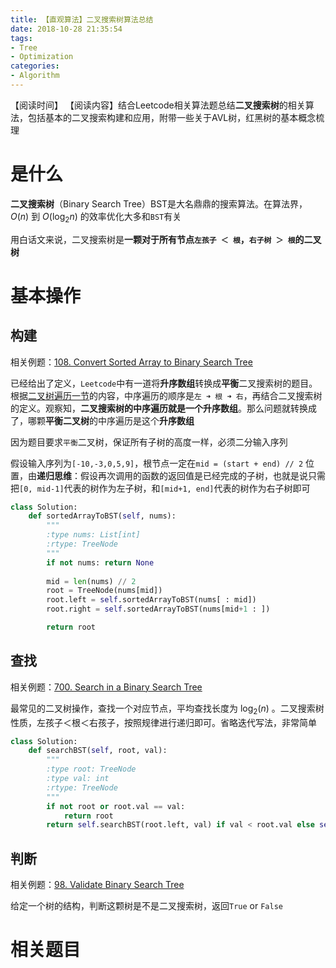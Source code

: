 ```yaml
---
title: 【直观算法】二叉搜索树算法总结
date: 2018-10-28 21:35:54
tags: 
- Tree
- Optimization
categories:
- Algorithm
---
```


【阅读时间】
【阅读内容】结合Leetcode相关算法题总结**二叉搜索树**的相关算法，包括基本的二叉搜索构建和应用，附带一些关于AVL树，红黑树的基本概念梳理

<!-- more -->

# 是什么

**二叉搜索树**（Binary Search Tree）BST是大名鼎鼎的搜索算法。在算法界，$O(n)$ 到 $O(\log_2 n)$ 的效率优化大多和`BST`有关

用白话文来说，二叉搜索树是**一颗对于所有节点`左孩子 ＜ 根`，`右子树 ＞ 根`的二叉树**

# 基本操作

## 构建

相关例题：[108. Convert Sorted Array to Binary Search Tree](https://leetcode.com/problems/convert-sorted-array-to-binary-search-tree/)

已经给出了定义，`Leetcode`中有一道将**升序数组**转换成**平衡**二叉搜索树的题目。根据[二叉树遍历一节](https://charlesliuyx.github.io/2018/10/22/%E3%80%90%E7%9B%B4%E8%A7%82%E7%AE%97%E6%B3%95%E3%80%91%E6%A0%91%E7%9A%84%E5%9F%BA%E6%9C%AC%E6%93%8D%E4%BD%9C/#%E4%B8%AD%E5%BA%8F%E9%81%8D%E5%8E%86)的内容，中序遍历的顺序是`左 ➜ 根 ➜ 右`，再结合二叉搜索树的定义。观察知，**二叉搜索树的中序遍历就是一个升序数组**。那么问题就转换成了，哪颗**平衡二叉树**的中序遍历是这个**升序数组**

因为题目要求`平衡`二叉树，保证所有子树的高度一样，必须二分输入序列

假设输入序列为`[-10,-3,0,5,9]`，根节点一定在`mid = (start + end) // 2` 位置，由**递归思维**：假设再次调用的函数的返回值是已经完成的子树，也就是说只需把`[0, mid-1]`代表的树作为左子树，和`[mid+1, end]`代表的树作为右子树即可

```python
class Solution:
    def sortedArrayToBST(self, nums):
        """
        :type nums: List[int]
        :rtype: TreeNode
        """
        if not nums: return None
        
        mid = len(nums) // 2
        root = TreeNode(nums[mid])
        root.left = self.sortedArrayToBST(nums[ : mid])
        root.right = self.sortedArrayToBST(nums[mid+1 : ])

        return root
```

## 查找

相关例题：[700. Search in a Binary Search Tree](https://leetcode.com/problems/search-in-a-binary-search-tree)

最常见的二叉树操作，查找一个对应节点，平均查找长度为 $\log_2(n)$ 。二叉搜索树性质，左孩子＜根＜右孩子，按照规律进行递归即可。省略迭代写法，非常简单

```python
class Solution:
    def searchBST(self, root, val):
        """
        :type root: TreeNode
        :type val: int
        :rtype: TreeNode
        """
        if not root or root.val == val:
            return root
        return self.searchBST(root.left, val) if val < root.val else self.searchBST(root.right, val)
```

## 判断

相关例题：[98. Validate Binary Search Tree](https://leetcode.com/problems/validate-binary-search-tree)    

给定一个树的结构，判断这颗树是不是二叉搜索树，返回`True` or `False`



# 相关题目





